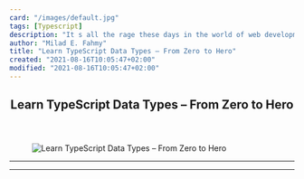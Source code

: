 ```yaml
---
card: "/images/default.jpg"
tags: [Typescript]
description: "It s all the rage these days in the world of web development "
author: "Milad E. Fahmy"
title: "Learn TypeScript Data Types – From Zero to Hero"
created: "2021-08-16T10:05:47+02:00"
modified: "2021-08-16T10:05:47+02:00"
---
```

<div class="site-wrapper">
<main id="site-main" class="site-main outer">
<div class="inner">
<article class="post-full post tag-typescript tag-learn-to-code tag-javascript tag-angular tag-web-development tag-framework ">
<header class="post-full-header">
<h1 class="post-full-title">Learn TypeScript Data Types – From Zero to Hero</h1>
</header>
<figure class="post-full-image">
<picture>
<source media="(max-width: 700px)" sizes="1px" srcset="data:image/gif;base64,R0lGODlhAQABAIAAAAAAAP///yH5BAEAAAAALAAAAAABAAEAAAIBRAA7 1w">
<source media="(min-width: 701px)" sizes="(max-width: 800px) 400px,
(max-width: 1170px) 700px,
1400px" srcset="/news/content/images/size/w300/2019/10/road-trip-with-raj-o4c2zoVhjSw-unsplash-1.jpg 300w,
/news/content/images/size/w600/2019/10/road-trip-with-raj-o4c2zoVhjSw-unsplash-1.jpg 600w,
/news/content/images/size/w1000/2019/10/road-trip-with-raj-o4c2zoVhjSw-unsplash-1.jpg 1000w,
/news/content/images/size/w2000/2019/10/road-trip-with-raj-o4c2zoVhjSw-unsplash-1.jpg 2000w">
<img onerror="this.style.display='none'" src="/news/content/images/size/w2000/2019/10/road-trip-with-raj-o4c2zoVhjSw-unsplash-1.jpg" alt="Learn TypeScript Data Types – From Zero to Hero">
</picture>
</figure>
<section class="post-full-content">
<div class="post-content">
</div>
<hr>
<hr>
</section>
</article>
</div>
</main>
</div>
<!-- Google Tag Manager (noscript) -->
<!-- End Google Tag Manager (noscript) -->
